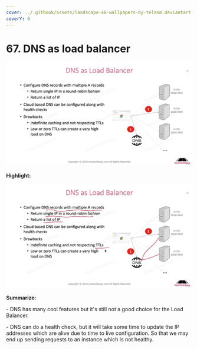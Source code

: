 ```yaml
---
cover: ../.gitbook/assets/landscape-4k-wallpapers-by-telasm.deviantart.com (7).jpg
coverY: 0
---
```


# 67. DNS as load balancer

![](<../.gitbook/assets/DNS as Load Balancer.png>)

**Highlight:**

![](<../.gitbook/assets/DNS as Load Balancer (1).png>)

**Summarize:**

\- DNS has many cool features but it's still not a good choice for the Load Balancer.

\- DNS can do a health check, but it will take some time to update the IP addresses which are alive due to time to live configuration. So that we may end up sending requests to an instance which is not healthy.
